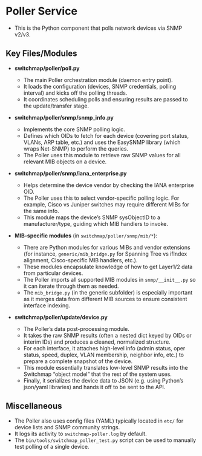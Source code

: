 # Poller Service 

- This is the Python component that polls network devices via SNMP v2/v3.  

## Key Files/Modules

- **switchmap/poller/poll.py**  
  - The main Poller orchestration module (daemon entry point).  
  - It loads the configuration (devices, SNMP credentials, polling interval) and kicks off the polling threads.  
  - It coordinates scheduling polls and ensuring results are passed to the update/transfer stage.

- **switchmap/poller/snmp/snmp_info.py**  
  - Implements the core SNMP polling logic.  
  - Defines which OIDs to fetch for each device (covering port status, VLANs, ARP table, etc.) and uses the EasySNMP library (which wraps Net-SNMP) to perform the queries.  
  - The Poller uses this module to retrieve raw SNMP values for all relevant MIB objects on a device.

- **switchmap/poller/snmp/iana_enterprise.py**  
  - Helps determine the device vendor by checking the IANA enterprise OID.  
  - The Poller uses this to select vendor-specific polling logic. For example, Cisco vs Juniper switches may require different MIBs for the same info.  
  - This module maps the device’s SNMP sysObjectID to a manufacturer/type, guiding which MIB handlers to invoke.

- **MIB-specific modules** (in `switchmap/poller/snmp/mib/*`):  
  - There are Python modules for various MIBs and vendor extensions (for instance, `generic/mib_bridge.py` for Spanning Tree vs ifIndex alignment, Cisco-specific MIB handlers, etc.).  
  - These modules encapsulate knowledge of how to get Layer1/2 data from particular devices.  
  - The Poller imports all supported MIB modules in `snmp/__init__.py` so it can iterate through them as needed.  
  - The `mib_bridge.py` (in the generic subfolder) is especially important as it merges data from different MIB sources to ensure consistent interface indexing.

- **switchmap/poller/update/device.py**  
  - The Poller’s data post-processing module.  
  - It takes the raw SNMP results (often a nested dict keyed by OIDs or interim IDs) and produces a cleaned, normalized structure.  
  - For each interface, it attaches high-level info (admin status, oper status, speed, duplex, VLAN membership, neighbor info, etc.) to prepare a complete snapshot of the device.  
  - This module essentially translates low-level SNMP results into the Switchmap “object model” that the rest of the system uses.  
  - Finally, it serializes the device data to JSON (e.g. using Python’s json/yaml libraries) and hands it off to be sent to the API.

## Miscellaneous
- The Poller also uses config files (YAML) typically located in `etc/` for device lists and SNMP community strings.  
- It logs its activity to `switchmap-poller.log` by default.  
- The `bin/tools/switchmap_poller_test.py` script can be used to manually test polling of a single device.
